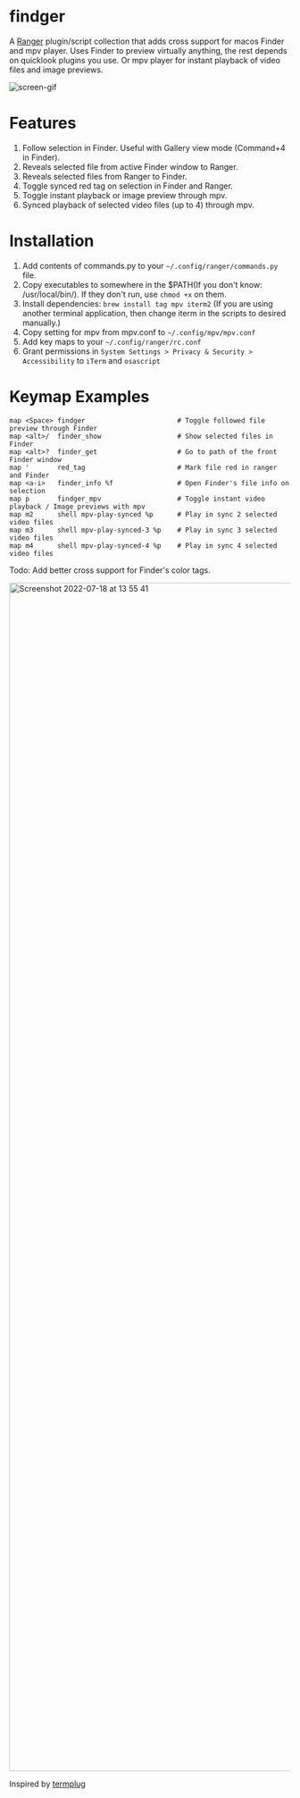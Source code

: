 # findger

A [Ranger](https://github.com/ranger/ranger) plugin/script collection that adds cross support for macos Finder and mpv player.
Uses Finder to preview virtually anything, the rest depends on quicklook plugins you use. Or mpv player for instant playback of video files and image previews.

![screen-gif](./preview.gif)

# Features

  1. Follow selection in Finder. Useful with Gallery view mode (Command+4 in Finder).
  2. Reveals selected file from active Finder window to Ranger.
  3. Reveals selected files from Ranger to Finder.
  4. Toggle synced red tag on selection in Finder and Ranger.
  5. Toggle instant playback or image preview through mpv.
  6. Synced playback of selected video files (up to 4) through mpv.

# Installation

  1. Add contents of commands.py to your `~/.config/ranger/commands.py` file.
  2. Copy executables to somewhere in the $PATH(If you don't know: /usr/local/bin/). If they don't run, use `chmod +x` on them.
  4. Install dependencies: `brew install tag mpv iterm2` (If you are using another terminal application, then change iterm in the scripts to desired manually.)
  5. Copy setting for mpv from mpv.conf to `~/.config/mpv/mpv.conf`
  6. Add key maps to your `~/.config/ranger/rc.conf`
  7. Grant permissions in `System Settings > Privacy & Security > Accessibility` to `iTerm` and `osascript`

# Keymap Examples

```
map <Space> findger                       # Toggle followed file preview through Finder
map <alt>/  finder_show                   # Show selected files in Finder
map <alt>?  finder_get                    # Go to path of the front Finder window
map '       red_tag                       # Mark file red in ranger and Finder
map <a-i>   finder_info %f                # Open Finder's file info on selection
map p       findger_mpv                   # Toggle instant video playback / Image previews with mpv
map m2      shell mpv-play-synced %p      # Play in sync 2 selected video files
map m3      shell mpv-play-synced-3 %p    # Play in sync 3 selected video files
map m4      shell mpv-play-synced-4 %p    # Play in sync 4 selected video files
```

Todo: Add better cross support for Finder's color tags.

<img width="2128" alt="Screenshot 2022-07-18 at 13 55 41" src="https://user-images.githubusercontent.com/77557804/179497347-9f0ba654-f6dc-4c17-834d-77e5b5d670fd.png">

Inspired by [termplug](https://github.com/laktak/termplug)
